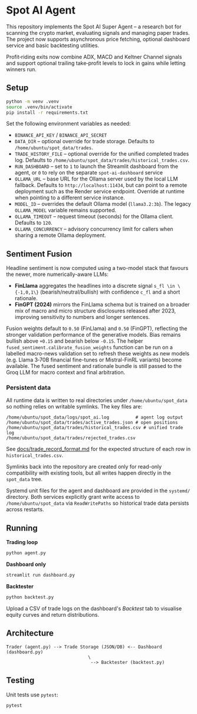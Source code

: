 # Spot AI Agent

This repository implements the Spot AI Super Agent – a research bot for scanning the crypto market, evaluating signals and managing paper trades. The project now supports asynchronous price fetching, optional dashboard service and basic backtesting utilities.

Profit‑riding exits now combine ADX, MACD and Keltner Channel signals and support optional trailing take‑profit levels to lock in gains while letting winners run.

## Setup

```bash
python -m venv .venv
source .venv/bin/activate
pip install -r requirements.txt
```

Set the following environment variables as needed:

- `BINANCE_API_KEY` / `BINANCE_API_SECRET`
- `DATA_DIR` – optional override for trade storage. Defaults to
  `/home/ubuntu/spot_data/trades`.
- `TRADE_HISTORY_FILE` – optional override for the unified completed trades log.
  Defaults to `/home/ubuntu/spot_data/trades/historical_trades.csv`.
- `RUN_DASHBOARD` – set to `1` to launch the Streamlit dashboard from the agent,
  or `0` to rely on the separate `spot-ai-dashboard` service
- `OLLAMA_URL` – base URL for the Ollama server used by the local LLM fallback.
  Defaults to `http://localhost:11434`, but can point to a remote deployment
  such as the Render service endpoint. Override at runtime when pointing to a
  different service instance.
- `MODEL_ID` – overrides the default Ollama model (`llama3.2:3b`). The legacy
  `OLLAMA_MODEL` variable remains supported.
- `OLLAMA_TIMEOUT` – request timeout (seconds) for the Ollama client. Defaults
  to `120`.
- `OLLAMA_CONCURRENCY` – advisory concurrency limit for callers when sharing a
  remote Ollama deployment.

## Sentiment Fusion

Headline sentiment is now computed using a two-model stack that favours the
newer, more numerically-aware LLMs:

* **FinLlama** aggregates the headlines into a discrete signal ``s_fl \in
  \{-1,0,1\}`` (bearish/neutral/bullish) with confidence ``c_fl`` and a short
  rationale.
* **FinGPT (2024)** mirrors the FinLlama schema but is trained on a broader mix
  of macro and micro structure disclosures released after 2023, improving
  sensitivity to numbers and longer sentences.

Fusion weights default to ``0.50`` (FinLlama) and ``0.50`` (FinGPT), reflecting
the stronger validation performance of the generative models.  Bias remains
bullish above ``+0.15`` and bearish below ``-0.15``.  The helper
`fused_sentiment.calibrate_fusion_weights` function can be run on a labelled
macro-news validation set to refresh these weights as new models (e.g. Llama 3‑70B
financial fine-tunes or Mistral-FinRL variants) become available.  The fused
sentiment and rationale bundle is still passed to the Groq LLM for macro context
and final arbitration.

### Persistent data

All runtime data is written to real directories under
`/home/ubuntu/spot_data` so nothing relies on writable symlinks.  The key
files are:

```
/home/ubuntu/spot_data/logs/spot_ai.log          # agent log output
/home/ubuntu/spot_data/trades/active_trades.json # open positions
/home/ubuntu/spot_data/trades/historical_trades.csv # unified trade log
/home/ubuntu/spot_data/trades/rejected_trades.csv
```

See [docs/trade_record_format.md](docs/trade_record_format.md) for the expected
structure of each row in `historical_trades.csv`.

Symlinks back into the repository are created only for read-only
compatibility with existing tools, but all writes happen directly in the
`spot_data` tree.

Systemd unit files for the agent and dashboard are provided in the
`systemd/` directory.  Both services explicitly grant write access to
`/home/ubuntu/spot_data` via `ReadWritePaths` so historical trade data
persists across restarts.

## Running

**Trading loop**

```bash
python agent.py
```

**Dashboard only**

```bash
streamlit run dashboard.py
```

**Backtester**

```bash
python backtest.py
```

Upload a CSV of trade logs on the dashboard's *Backtest* tab to visualise equity curves and return distributions.

## Architecture

```
Trader (agent.py) --> Trade Storage (JSON/DB) <-- Dashboard (dashboard.py)
                               \
                                --> Backtester (backtest.py)
```

## Testing

Unit tests use `pytest`:

```bash
pytest
```
